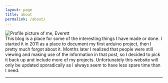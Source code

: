 ```yaml
---
layout: page
title: about
permalink: /about/
---
```


<img class="col one right" src="/img/prof_pic.jpg" alt="Profile picture of me, Everett">

<br/>
This blog is a place for some of the interesting things I have made or done. I started it in 2011 as a place to document my first arduino project, then I pretty much forgot about it. Months later I realized that people were still viewing and making use of the information in that post, so I decided to pick it back up and include more of my projects. Unfortunately this website will only be updated sporadically as I always seem to have less spare time than I need.

<br/>
<hr/>
<br/>
<span class="contacticon center">
	<a href="mailto:{{site.email}}"><i class="fa fa-envelope-square"></i></a>
	<a href="https://github.com/{{site.github_username}}" target="_blank"><i class="fa fa-github-square"></i></a>
	<a href="https://www.linkedin.com/in/{{site.linkedin}}" target="_blank"><i class="fa fa-linkedin-square"></i></a>
</span>
